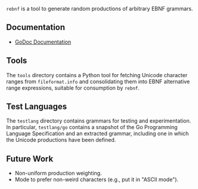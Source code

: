 `rebnf` is a tool to generate random productions of arbitrary EBNF
grammars.

Documentation
-------------
 - [GoDoc Documentation](https://godoc.org/chrispennello.com/go/rebnf)

Tools
-----
The `tools` directory contains a Python tool for fetching Unicode
character ranges from `fileformat.info` and consolidating them into EBNF
alternative range expressions, suitable for consumption by `rebnf`.

Test Languages
--------------
The `testlang` directory contains grammars for testing and
experimentation.  In particular, `testlang/go` contains a snapshot of
the Go Programming Language Specification and an extracted grammar,
including one in which the Unicode productions have been defined.

Future Work
-----------
 - Non-uniform production weighting.
 - Mode to prefer non-weird characters (e.g., put it in "ASCII mode").
